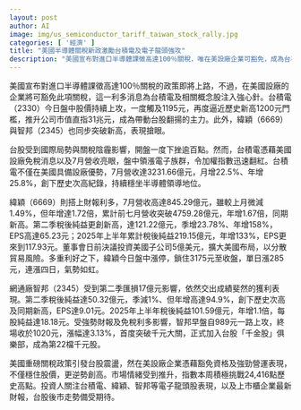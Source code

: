 ```yaml
---
layout: post
author: AI
image: img/us_semiconductor_tariff_taiwan_stock_rally.jpg
categories: [ '經濟' ]
title: "美國半導體關稅新政激勵台積電及電子龍頭強攻"
description: "美國宣布對進口半導體課徵高達100％關稅，唯在美設廠企業可豁免，成為台積電及相關概念股強心針。台積電盤中股價逼近歷史新高，緯穎、智邦同步突破新高，帶動台股翻揚。關稅陰霾下，在美設廠、亮眼財報齊發力，台積電穩坐半導體龍頭，緯穎、智邦獲利表現吸睛，千元股俱樂部再添一員。市場情緒受激勵，台股本周挑戰歷史高點，後市備受矚目。"
---
```

美國宣布對進口半導體課徵高達100％關稅的政策即將上路，不過，在美國設廠的企業將可豁免此項關稅，這一利多消息為台積電及相關概念股注入強心針。台積電（2330）今日盤中股價持續上攻，一度觸及1195元，再度逼近歷史新高1200元門檻，推升公司市值直指31兆元，成為帶動台股翻揚的主力。此外，緯穎（6669）與智邦（2345）也同步突破新高，表現搶眼。

台股受到國際局勢與關稅陰霾影響，開盤一度下挫逾百點。然而，台積電憑藉美國設廠免稅消息以及7月營收亮眼，盤中領漲電子族群，令加權指數迅速翻紅。台積電不僅在美國具備設廠優勢，7月營收達3231.66億元，月增22.5%、年增25.8%，創下歷史次高紀錄，持續穩坐半導體領導地位。

緯穎（6669）則搭上財報利多，7月營收高達845.29億元，雖較上月微減1.49%，但年增達1.72倍，累計前七月營收突破4759.28億元，年增1.67倍，同期新高。第二季稅後純益更創新高，達121.22億元，季增23.78%、年增158%，EPS高達65.23元；2025年上半年累計稅後純益219.15億元，年增133%，EPS更來到117.93元。董事會日前決議投資美國子公司5億美元，擴大美國布局，以分散貿易風險。多重利好之下，緯穎今日盤中漲停，鎖住3175元至收盤，單日漲285元，連漲四日，氣勢如虹。

網通廠智邦（2345）受到第二季匯損17億元影響，依然交出成績斐然的獲利表現。第二季稅後純益達50.32億元，季減1%、但年增高達94.9%，創下歷史次高及同期新高，EPS達9.01元。2025年上半年稅後純益101.59億元，年增1.1倍，每股純益達18.18元。受強勢財報及免稅利多影響，智邦早盤自989元一路上攻，終場收於1020元，漲幅達3.13%，首度突破千元大關，正式加入台股「千金股」俱樂部，成為第22檔千元股。

美國重磅關稅政策引發台股震盪，然在美設廠企業憑藉豁免資格及強勁營運表現，不僅穩住股價，更逆勢創高。市場情緒受到推升，指數本周積極挑戰24,416點歷史高點。投資人關注台積電、緯穎、智邦等電子龍頭股表現，以及上市櫃企業最新財報，台股後市走勢備受期待。
